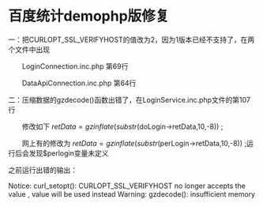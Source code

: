 # 百度统计demophp版修复


一：把CURLOPT_SSL_VERIFYHOST的值改为2，因为1版本已经不支持了，在两个文件中出现

　　LoginConnection.inc.php 第69行

　　DataApiConnection.inc.php 第64行



二：压缩数据的gzdecode()函数出错了，在LoginService.inc.php文件的第107行

　　修改如下  $retData =  gzinflate(substr($doLogin->retData,10,-8)) ;

　　网上有的修改为  $retData =  gzinflate(substr($perLogin->retData,10,-8)) ;运行后会发现$perlogin变量未定义



之前运行出错的输出：

Notice:  curl_setopt(): CURLOPT_SSL_VERIFYHOST no longer accepts the value , value  will be used instead
Warning:  gzdecode(): insufficient memory 
